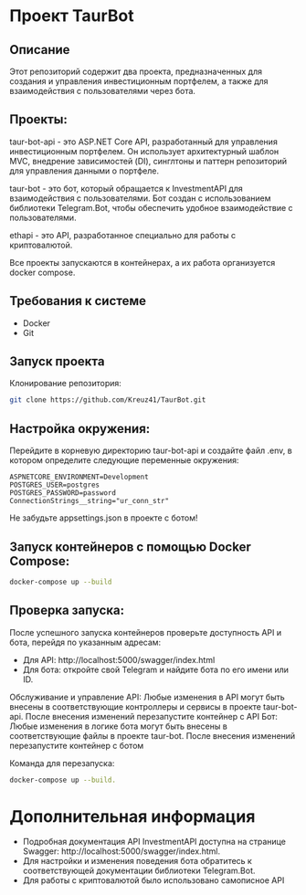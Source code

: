 # Проект TaurBot

## Описание
Этот репозиторий содержит два проекта, предназначенных для создания и управления инвестиционным портфелем, а также для взаимодействия с пользователями через бота.

## Проекты:

taur-bot-api - это ASP.NET Core API, разработанный для управления инвестиционным портфелем. Он использует архитектурный шаблон MVC, внедрение зависимостей (DI), синглтоны и паттерн репозиторий для управления данными о портфеле.

taur-bot - это бот, который обращается к InvestmentAPI для взаимодействия с пользователями. Бот создан с использованием библиотеки Telegram.Bot, чтобы обеспечить удобное взаимодействие с пользователями.

ethapi - это API, разработанное специально для работы с криптовалютой.

Все проекты запускаются в контейнерах, а их работа организуется docker compose.

## Требования к системе
- Docker
- Git

## Запуск проекта
Клонирование репозитория:
```bash
git clone https://github.com/Kreuz41/TaurBot.git
```

## Настройка окружения:
Перейдите в корневую директорию taur-bot-api и создайте файл .env, в котором определите следующие переменные окружения:
```env-file
ASPNETCORE_ENVIRONMENT=Development
POSTGRES_USER=postgres
POSTGRES_PASSWORD=password
ConnectionStrings__string="ur_conn_str"
```

Не забудьте appsettings.json в проекте с ботом!

## Запуск контейнеров с помощью Docker Compose:
```bash
docker-compose up --build
```

## Проверка запуска:
После успешного запуска контейнеров проверьте доступность API и бота, перейдя по указанным адресам:
- Для API: http://localhost:5000/swagger/index.html
- Для бота: откройте свой Telegram и найдите бота по его имени или ID.

Обслуживание и управление
API: Любые изменения в API могут быть внесены в соответствующие контроллеры и сервисы в проекте taur-bot-api. После внесения изменений перезапустите контейнер с API
Бот: Любые изменения в логике бота могут быть внесены в соответствующие файлы в проекте taur-bot. После внесения изменений перезапустите контейнер с ботом

Команда для перезапуска:
```bash
docker-compose up --build.
```

# Дополнительная информация
- Подробная документация API InvestmentAPI доступна на странице Swagger: http://localhost:5000/swagger/index.html.
- Для настройки и изменения поведения бота обратитесь к соответствующей документации библиотеки Telegram.Bot.
- Для работы с криптовалютой было использовано самописное API

